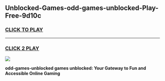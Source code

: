 
## Unblocked-Games-odd-games-unblocked-Play-Free-9d10c
<h3>
<a href="https://premium76.site?title=odd-games-unblocked&ref=21A">CLICK TO PLAY</a></h3>
<hr>

<h3>
<a href="https://premium76.site?title=odd-games-unblocked&ref=21A">CLICK 2 PLAY</a>
  
</h3>

<a href="https://premium76.site?title=odd-games-unblocked&ref=21A"><img src="https://clearcache.store/games.png"></a>


**odd-games-unblocked games unblocked: Your Gateway to Fun and Accessible Online Gaming**
